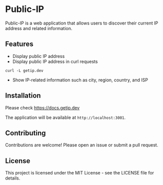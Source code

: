 # Public-IP

Public-IP is a web application that allows users to discover their current IP address and related information.

## Features

- Display public IP address
- Display public IP address in curl requests
```
curl -L getip.dev
```
- Show IP-related information such as city, region, country, and ISP

## Installation

Please check https://docs.getip.dev

The application will be available at `http://localhost:3001`.

## Contributing

Contributions are welcome! Please open an issue or submit a pull request.

## License

This project is licensed under the MIT License - see the LICENSE file for details.

